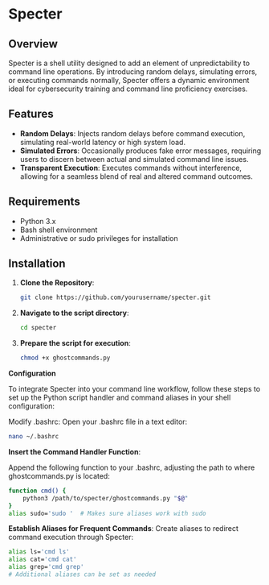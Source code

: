 # Specter

## Overview
Specter is a shell utility designed to add an element of unpredictability to command line operations. By introducing random delays, simulating errors, or executing commands normally, Specter offers a dynamic environment ideal for cybersecurity training and command line proficiency exercises.

## Features
- **Random Delays**: Injects random delays before command execution, simulating real-world latency or high system load.
- **Simulated Errors**: Occasionally produces fake error messages, requiring users to discern between actual and simulated command line issues.
- **Transparent Execution**: Executes commands without interference, allowing for a seamless blend of real and altered command outcomes.

## Requirements
- Python 3.x
- Bash shell environment
- Administrative or sudo privileges for installation

## Installation
1. **Clone the Repository**:
   ```bash
   git clone https://github.com/yourusername/specter.git


2. **Navigate to the script directory**:
   ```bash
   cd specter

3. **Prepare the script for execution**:
   ```bash
   chmod +x ghostcommands.py

**Configuration**

To integrate Specter into your command line workflow, follow these steps to set up the Python script handler and command aliases in your shell configuration:

Modify .bashrc:
Open your .bashrc file in a text editor:
```bash
nano ~/.bashrc
```
**Insert the Command Handler Function**:

Append the following function to your .bashrc, adjusting the path to where ghostcommands.py is located:
```bash
function cmd() {
    python3 /path/to/specter/ghostcommands.py "$@"
}
alias sudo='sudo '  # Makes sure aliases work with sudo
```

**Establish Aliases for Frequent Commands**:
Create aliases to redirect command execution through Specter:
```bash
alias ls='cmd ls'
alias cat='cmd cat'
alias grep='cmd grep'
# Additional aliases can be set as needed
```
